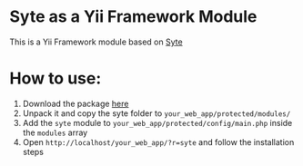 # Syte as a Yii Framework Module

This is a Yii Framework module based on [Syte](https://github.com/rigoneri/syte/)

# How to use:

1. Download the package [here](https://github.com/rigoneri/syte/zipball/master)
2. Unpack it and copy the syte folder to `your_web_app/protected/modules/`
3. Add the `syte` module to `your_web_app/protected/config/main.php` inside the `modules` array
4. Open `http://localhost/your_web_app/?r=syte` and follow the installation steps
